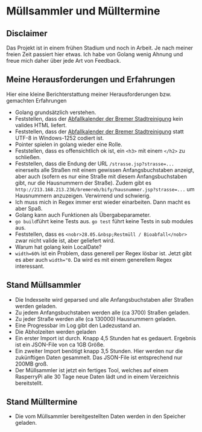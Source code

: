 # Müllsammler und Mülltermine

## Disclaimer

Das Projekt ist in einem frühen Stadium und noch in Arbeit. Je nach meiner freien Zeit passiert hier etwas. Ich habe 
von Golang wenig Ahnung und freue mich daher über jede Art von Feedback. 

## Meine Herausforderungen und Erfahrungen

Hier eine kleine Berichterstattung meiner Herausforderungen bzw. gemachten Erfahrungen

* Golang grundsätzlich verstehen.
* Feststellen, dass der [Abfallkalender der Bremer Stadtreinigung](http://213.168.213.236/bremereb/bify/index.jsp) kein valides HTML liefert.
* Feststellen, dass der [Abfallkalender der Bremer Stadtreinigung](http://213.168.213.236/bremereb/bify/index.jsp) statt UTF-8 in Windows-1252 codiert ist.
* Pointer spielen in golang wieder eine Rolle.
* Feststellen, dass es offensichtlich ok ist, ein `<h3>` mit einem `</h2>` zu schließen.
* Feststellen, dass die Endung der URL `/strasse.jsp?strasse=...` einerseits alle Straßen mit einem gewissen Anfangsbuchstaben anzeigt, aber auch (sofern es nur eine
Straße mit diesem Anfangsbuchstaben gibt, nur die Hausnummern der Straße). Zudem gibt es `http://213.168.213.236/bremereb/bify/hausnummer.jsp?strasse=...` 
um Hausnummern anzuzeigen. Verwirrend und schwierig. 
* Ich muss mich in Regex immer erst wieder einarbeiten. Dann macht es aber Spaß.
* Golang kann auch Funktionen als Übergabeparameter.
* `go build`führt keine Tests aus. `go test` führt keine Tests in sub modules aus.
* Feststellen, dass es `<nobr>28.05.&nbsp;Restmüll / Bioabfall</nobr>` zwar nicht valide ist, aber geliefert wird.
* Warum hat golang kein LocalDate?
* `width=60%` ist ein Problem, dass generell per Regex lösbar ist. Jetzt gibt es aber auch `width="0`. Da wird es mit einem generellem Regex interessant.

## Stand Müllsammler

* Die Indexseite wird geparsed und alle Anfangsbuchstaben aller Straßen werden geladen.
* Zu jedem Anfangsbuchstaben werden alle (ca 3700) Straßen geladen.
* Zu jeder Straße werden alle (ca 130000) Hausnummern geladen.
* Eine Progressbar im Log gibt den Ladezustand an. 
* Die Abholzeiten werden geladen
* Ein erster Import ist durch. Knapp 4,5 Stunden hat es gedauert. Ergebnis ist ein JSON-File von ca 1GB Größe.
* Ein zweiter Import benötigt knapp 3,5 Stunden. Hier werden nur die zukünftigen Daten gesammelt. Das JSON-File ist entsprechend nur 200MB groß.
* Der Müllsammler ist jetzt ein fertiges Tool, welches auf einem RasperryPi alle 30 Tage neue Daten lädt und in einem Verzeichnis bereitstellt.

## Stand Mülltermine

* Die vom Müllsammler bereitgestellten Daten werden in den Speicher geladen.